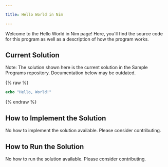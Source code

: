 ```yaml
---

title: Hello World in Nim

---
```


Welcome to the Hello World in Nim page! Here, you'll find the source code for this program as well as a description of how the program works.

## Current Solution

Note: The solution shown here is the current solution in the Sample Programs repository. Documentation below may be outdated.

{% raw %}

```Nim
echo "Hello, World!"

```

{% endraw %}

## How to Implement the Solution

No how to implement the solution available. Please consider contributing.

## How to Run the Solution

No how to run the solution available. Please consider contributing.